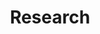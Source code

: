 ---
title: Research
description: Research activity, postgraduate courses and workshops
image:

# Badge style
style:
    background: "#2a9d8f"
    color: "#fff"
---